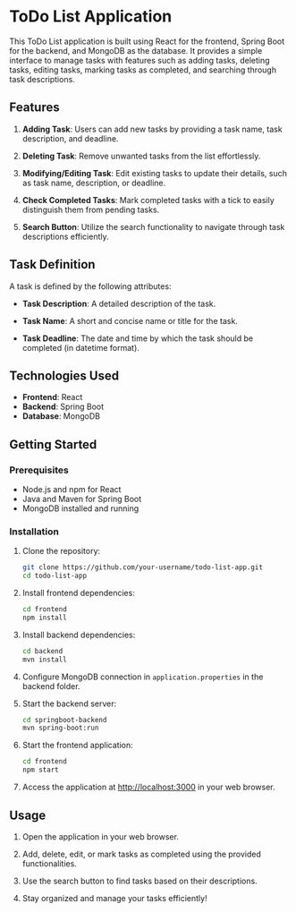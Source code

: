 # ToDo List Application

This ToDo List application is built using React for the frontend, Spring Boot for the backend, and MongoDB as the database. It provides a simple interface to manage tasks with features such as adding tasks, deleting tasks, editing tasks, marking tasks as completed, and searching through task descriptions.

## Features

1. **Adding Task**: Users can add new tasks by providing a task name, task description, and deadline.

2. **Deleting Task**: Remove unwanted tasks from the list effortlessly.

3. **Modifying/Editing Task**: Edit existing tasks to update their details, such as task name, description, or deadline.

4. **Check Completed Tasks**: Mark completed tasks with a tick to easily distinguish them from pending tasks.

5. **Search Button**: Utilize the search functionality to navigate through task descriptions efficiently.

## Task Definition

A task is defined by the following attributes:

- **Task Description**: A detailed description of the task.

- **Task Name**: A short and concise name or title for the task.

- **Task Deadline**: The date and time by which the task should be completed (in datetime format).

## Technologies Used

- **Frontend**: React
- **Backend**: Spring Boot
- **Database**: MongoDB

## Getting Started

### Prerequisites

- Node.js and npm for React
- Java and Maven for Spring Boot
- MongoDB installed and running

### Installation

1. Clone the repository:

    ```bash
    git clone https://github.com/your-username/todo-list-app.git
    cd todo-list-app
    ```

2. Install frontend dependencies:

    ```bash
    cd frontend
    npm install
    ```

3. Install backend dependencies:

    ```bash
    cd backend
    mvn install
    ```

4. Configure MongoDB connection in `application.properties` in the backend folder.

5. Start the backend server:

    ```bash
    cd springboot-backend
    mvn spring-boot:run
    ```

6. Start the frontend application:

    ```bash
    cd frontend
    npm start
    ```

7. Access the application at [http://localhost:3000](http://localhost:3000) in your web browser.

## Usage

1. Open the application in your web browser.

2. Add, delete, edit, or mark tasks as completed using the provided functionalities.

3. Use the search button to find tasks based on their descriptions.

4. Stay organized and manage your tasks efficiently!


